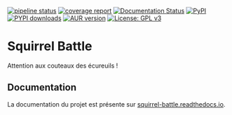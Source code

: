 [![pipeline status](https://gitlab.crans.org/ynerant/squirrel-battle/badges/master/pipeline.svg)](https://gitlab.crans.org/ynerant/squirrel-battle/-/commits/master)
[![coverage report](https://gitlab.crans.org/ynerant/squirrel-battle/badges/master/coverage.svg)](https://gitlab.crans.org/ynerant/squirrel-battle/-/commits/master)
[![Documentation Status](https://readthedocs.org/projects/squirrel-battle/badge/?version=latest)](https://squirrel-battle.readthedocs.io/fr/latest/?badge=latest)
[![PyPI](https://img.shields.io/pypi/v/squirrel-battle)](https://pypi.org/project/squirrel-battle/)
[![PYPI downloads](https://img.shields.io/pypi/dm/squirrel-battle)](https://pypi.org/project/squirrel-battle/)
[![AUR version](https://img.shields.io/aur/version/python-squirrel-battle)](https://aur.archlinux.org/packages/python-squirrel-battle/)
[![License: GPL v3](https://img.shields.io/badge/License-GPL%20v3-blue.svg)](https://www.gnu.org/licenses/gpl-3.0.txt)

# Squirrel Battle

Attention aux couteaux des écureuils !

## Documentation

La documentation du projet est présente sur [squirrel-battle.readthedocs.io](https://squirrel-battle.readthedocs.io).
